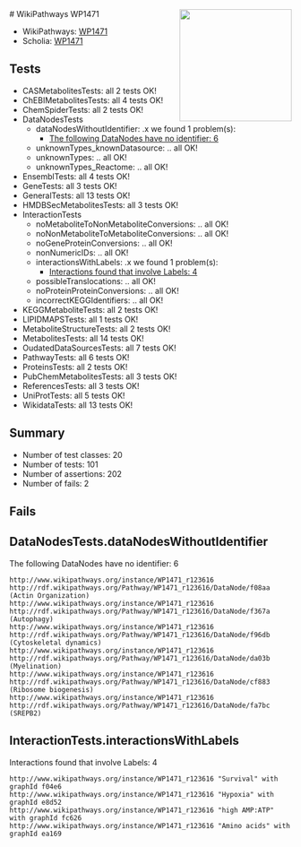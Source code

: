 <img style="float: right; width: 200px" src="https://upload.wikimedia.org/wikipedia/commons/thumb/8/83/Wplogo_with_text_500.png/640px-Wplogo_with_text_500.png" />
# WikiPathways WP1471

* WikiPathways: [WP1471](https://new.wikipathways.org/pathways/WP1471)
* Scholia: [WP1471](https://scholia.toolforge.org/wikipathways/WP1471)
## Tests
* CASMetabolitesTests: all 2 tests OK!
* ChEBIMetabolitesTests: all 4 tests OK!
* ChemSpiderTests: all 2 tests OK!
* DataNodesTests
    * dataNodesWithoutIdentifier: .x we found 1 problem(s):
        * [The following DataNodes have no identifier: 6](#d2d32fa5)
    * unknownTypes_knownDatasource: .. all OK!
    * unknownTypes: .. all OK!
    * unknownTypes_Reactome: .. all OK!
* EnsemblTests: all 4 tests OK!
* GeneTests: all 3 tests OK!
* GeneralTests: all 13 tests OK!
* HMDBSecMetabolitesTests: all 3 tests OK!
* InteractionTests
    * noMetaboliteToNonMetaboliteConversions: .. all OK!
    * noNonMetaboliteToMetaboliteConversions: .. all OK!
    * noGeneProteinConversions: .. all OK!
    * nonNumericIDs: .. all OK!
    * interactionsWithLabels: .x we found 1 problem(s):
        * [Interactions found that involve Labels: 4](#630d267b)
    * possibleTranslocations: .. all OK!
    * noProteinProteinConversions: .. all OK!
    * incorrectKEGGIdentifiers: .. all OK!
* KEGGMetaboliteTests: all 2 tests OK!
* LIPIDMAPSTests: all 1 tests OK!
* MetaboliteStructureTests: all 2 tests OK!
* MetabolitesTests: all 14 tests OK!
* OudatedDataSourcesTests: all 7 tests OK!
* PathwayTests: all 6 tests OK!
* ProteinsTests: all 2 tests OK!
* PubChemMetabolitesTests: all 3 tests OK!
* ReferencesTests: all 3 tests OK!
* UniProtTests: all 5 tests OK!
* WikidataTests: all 13 tests OK!


## Summary

* Number of test classes: 20
* Number of tests: 101
* Number of assertions: 202
* Number of fails: 2

## Fails

<a name="d2d32fa5" />

## DataNodesTests.dataNodesWithoutIdentifier

The following DataNodes have no identifier: 6
```
http://www.wikipathways.org/instance/WP1471_r123616 http://rdf.wikipathways.org/Pathway/WP1471_r123616/DataNode/f08aa (Actin Organization)
http://www.wikipathways.org/instance/WP1471_r123616 http://rdf.wikipathways.org/Pathway/WP1471_r123616/DataNode/f367a (Autophagy)
http://www.wikipathways.org/instance/WP1471_r123616 http://rdf.wikipathways.org/Pathway/WP1471_r123616/DataNode/f96db (Cytoskeletal dynamics)
http://www.wikipathways.org/instance/WP1471_r123616 http://rdf.wikipathways.org/Pathway/WP1471_r123616/DataNode/da03b (Myelination)
http://www.wikipathways.org/instance/WP1471_r123616 http://rdf.wikipathways.org/Pathway/WP1471_r123616/DataNode/cf883 (Ribosome biogenesis)
http://www.wikipathways.org/instance/WP1471_r123616 http://rdf.wikipathways.org/Pathway/WP1471_r123616/DataNode/fa7bc (SREPB2)
```

<a name="630d267b" />

## InteractionTests.interactionsWithLabels

Interactions found that involve Labels: 4
```
http://www.wikipathways.org/instance/WP1471_r123616 "Survival" with graphId f04e6
http://www.wikipathways.org/instance/WP1471_r123616 "Hypoxia" with graphId e8d52
http://www.wikipathways.org/instance/WP1471_r123616 "high AMP:ATP" with graphId fc626
http://www.wikipathways.org/instance/WP1471_r123616 "Amino acids" with graphId ea169
```

